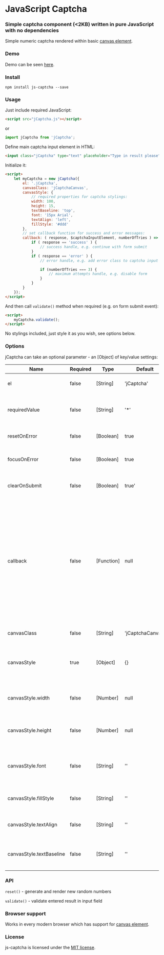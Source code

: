 # JavaScript Captcha #
### Simple captcha component (<2KB) written in pure JavaScript with no dependencies ###

Simple numeric captcha rendered within basic [canvas element](https://developer.mozilla.org/en-US/docs/Web/HTML/Element/canvas).

### Demo ###

Demo can be seen [here](https://robiveli.github.io/js-captcha/).

### Install ###

```console
npm install js-captcha --save
```

### Usage ###

Just include required JavaScript:
```html
<script src="jCaptcha.js"></script>
```
or
```js
import jCaptcha from 'jCaptcha';
```
Define main captcha input element in HTML:
```html
<input class="jCaptcha" type="text" placeholder="Type in result please">
```

Initialize it:
```html
<script>
    let myCaptcha = new jCaptcha({
        el: '.jCaptcha',
        canvasClass: 'jCaptchaCanvas',
        canvasStyle: {
            // required properties for captcha stylings:
            width: 100,
            height: 15,
            textBaseline: 'top',
            font: '15px Arial',
            textAlign: 'left',
            fillStyle: '#ddd'
        },
        // set callback function for success and error messages:
        callback: ( response, $captchaInputElement, numberOfTries ) => {
            if ( response == 'success' ) {
                // success handle, e.g. continue with form submit
            }
            if ( response == 'error' ) {
                // error handle, e.g. add error class to captcha input

                if (numberOfTries === 3) {
                    // maximum attempts handle, e.g. disable form
                }
            }
        }
    });
</script>
```

And then call `validate()` method when required (e.g. on form submit event):
```html
<script>
    myCaptcha.validate();
</script>
```

No stylings included, just style it as you wish, see options below.

### Options ###

jCaptcha can take an optional parameter - an [Object] of key/value settings:

 Name                | Required | Type          | Default     | Description |
| ---                | ---      | ---           | ---         | ---         |
| el                 | false     | [String]      | 'jCaptcha'  | CSS class for input element |
| requiredValue      | false    | [String]      | '*'         | Render new random numbers on error validate |
| resetOnError      | false    | [Boolean]      | true         | Mandatory field indicator |
| focusOnError      | false    | [Boolean]      | true         | Focus input field on error validate |
| clearOnSubmit     | false    | [Boolean]      | true'         | Clear input value on every validate |
| callback          | false    | [Function]     | null         | As invoked function these useful arguments are returned: response (type: *String*, value: *'success'* or *'error'*), captcha (type: *Element*) and number of tries (type: *Number*) |
| canvasClass       | false    | [String]      | 'jCaptchaCanvas'         | CSS class of canvas captcha
| canvasStyle      | true    | [Object]      | {}         | Canvas stylings object, required for canvas appearance |
| canvasStyle.width      | false    | [Number]      | null         | Width of canvas captcha element (in px) |
| canvasStyle.height      | false    | [Number]      | null         | Height of canvas captcha element (in px) |
| canvasStyle.font      | false    | [String]      | ''         | Font size and font family of canvas captcha element |
| canvasStyle.fillStyle      | false    | [String]      | ''         | Text color of canvas captcha element |
| canvasStyle.textAlign      | false    | [String]      | ''         | Text align of canvas captcha element |
| canvasStyle.textBaseline      | false    | [String]      | ''         | Text baseline of canvas captcha element |


### API ###

`reset()` - generate and render new random numbers

`validate()` - validate entered result in input field


### Browser support ###

Works in every modern browser which has support for [canvas element](http://caniuse.com/#feat=canvas-text).

### License  ###

js-captcha is licensed under the [MIT license](http://opensource.org/licenses/MIT).
